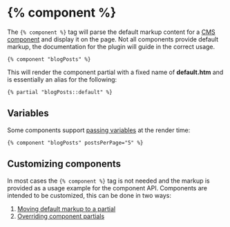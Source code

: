 # {% component %}

The `{% component %}` tag will parse the default markup content for a [CMS component](../cms/partials) and display it on the page. Not all components provide default markup, the documentation for the plugin will guide in the correct usage.

    {% component "blogPosts" %}

This will render the component partial with a fixed name of **default.htm** and is essentially an alias for the following:

    {% partial "blogPosts::default" %}

<a name="variables" class="anchor" href="#variables"></a>
## Variables

Some components support [passing variables](../cms/components#variables) at the render time:

    {% component "blogPosts" postsPerPage="5" %}

<a name="customizing-components" class="anchor" href="#customizing-components"></a>
## Customizing components

In most cases the `{% component %}` tag is not needed and the markup is provided as a usage example for the component API. Components are intended to be customized, this can be done in two ways:

1. [Moving default markup to a partial](../cms/components#moving-default-markup)
1. [Overriding component partials](../cms/components#overriding-partials)